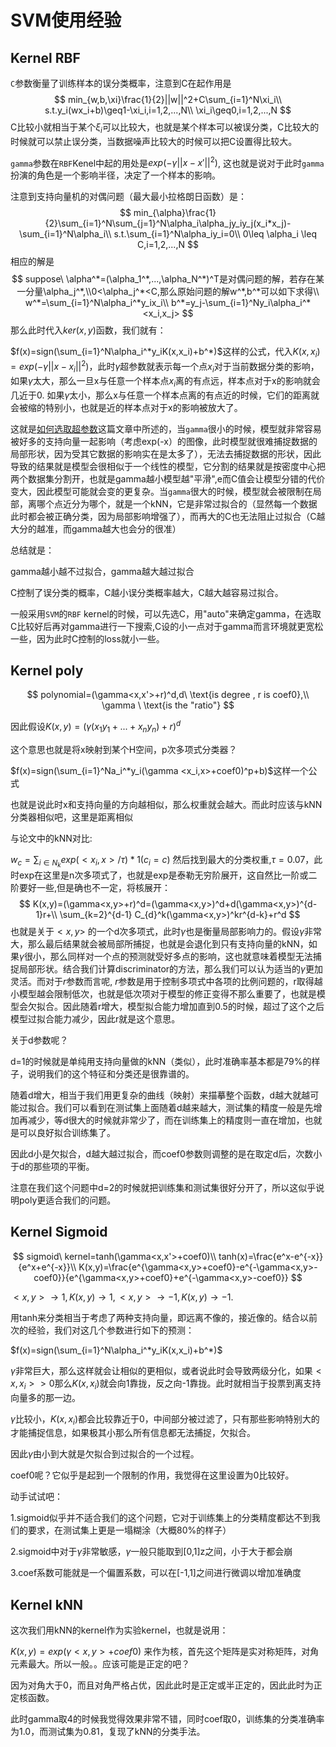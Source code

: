 # SVM使用经验

## Kernel RBF

`C`参数衡量了训练样本的误分类概率，注意到C在起作用是
$$
min_{w,b,\xi}\frac{1}{2}||w||^2+C\sum_{i=1}^N\xi_i\\
s.t.y_i(wx_i+b)\geq1-\xi_i,i=1,2,...,N\\
\xi_i\geq0,i=1,2,...,N
$$
C比较小就相当于某个$\xi_i$可以比较大，也就是某个样本可以被误分类，C比较大的时候就可以禁止误分类，当数据噪声比较大的时候可以把C设置得比较大。

`gamma`参数在`RBF`Kenel中起的用处是$exp(-\gamma||x-x'||^2)$, 这也就是说对于此时`gamma`扮演的角色是一个影响半径，决定了一个样本的影响。

注意到支持向量机的对偶问题（最大最小拉格朗日函数）是：
$$
min_{\alpha}\frac{1}{2}\sum_{i=1}^N\sum_{j=1}^N\alpha_i\alpha_jy_iy_j(x_i*x_j)-\sum_{i=1}^N\alpha_i\\
s.t.\sum_{i=1}^N\alpha_iy_i=0\\
0\leq \alpha_i \leq C,i=1,2,...,N
$$
相应的解是
$$
suppose\ \alpha^*=(\alpha_1^*,...,\alpha_N^*)^T是对偶问题的解，若存在某一分量\alpha_j^*,\\0<\alpha_j^*<C,那么原始问题的解w^*,b^*可以如下求得\\
w^*=\sum_{i=1}^N\alpha_i^*y_ix_i\\
b^*=y_j-\sum_{i=1}^Ny_i\alpha_i^*<x_i,x_j>
$$
那么此时代入$ker(x,y)$函数，我们就有：

$f(x)=sign(\sum_{i=1}^N\alpha_i^*y_iK(x,x_i)+b^*)$这样的公式，代入$K(x,x_i)=exp(-\gamma||x-x_i||^2)$，此时$\gamma$超参数就表示每一个点$x_i$对于当前数据分类的影响，如果$\gamma$太大，那么一旦x与任意一个样本点$x_i$离的有点远，样本点对于x的影响就会几近于0. 如果$\gamma$太小，那么x与任意一个样本点离的有点近的时候，它们的距离就会被缩的特别小，也就是近的样本点对于x的影响被放大了。

这就是[如何选取超参数](http://scikit-learn.org/stable/auto_examples/svm/plot_rbf_parameters.html#sphx-glr-auto-examples-svm-plot-rbf-parameters-py)这篇文章中所述的，当`gamma`很小的时候，模型就非常容易被好多的支持向量一起影响（考虑exp(-x）的图像，此时模型就很难捕捉数据的局部形状，因为受其它数据的影响实在是太多了），无法去捕捉数据的形状，因此导致的结果就是模型会很相似于一个线性的模型，它分割的结果就是按密度中心把两个数据集分割开，也就是gamma越小模型越"平滑",e而C值会让模型分错的代价变大，因此模型可能就会变的更复杂。当`gamma`很大的时候，模型就会被限制在局部，离哪个点近分为哪个，就是一个kNN，它是非常过拟合的（显然每一个数据此时都会被正确分类，因为局部影响增强了），而再大的C也无法阻止过拟合（C越大分的越准，而gamma越大也会分的很准）

总结就是：

gamma越小越不过拟合，gamma越大越过拟合

C控制了误分类的概率，C越小误分类概率越大，C越大越容易过拟合。

一般采用`SVM`的`RBF` kernel的时候，可以先选C，用"auto"来确定gamma，在选取C比较好后再对gamma进行一下搜索,C设的小一点对于gamma而言环境就更宽松一些，因为此时C控制的loss就小一些。



## Kernel poly

$$
polynomial=(\gamma<x,x'>+r)^d,d\ \text{is degree , r is coef0},\\ \gamma \ \text{is the "ratio"}
$$

因此假设$K(x,y)=(\gamma(x_1y_1+...+x_ny_n)+r)^d$

这个意思也就是将x映射到某个H空间，p次多项式分类器？

$f(x)=sign(\sum_{i=1}^Na_i^*y_i(\gamma <x_i,x>+coef0)^p+b)$这样一个公式

也就是说此时x和支持向量的方向越相似，那么权重就会越大。而此时应该与kNN分类器相似吧，这里是距离相似

与论文中的kNN对比:

$w_c=\sum_{i\in N_k}exp(<x_i,x>/\tau)*1(c_i=c)$ 然后找到最大的分类权重,$\tau=0.07$，此时exp在这里是n次多项式了，也就是exp是泰勒无穷阶展开，这自然比一阶或二阶要好一些,但是确也不一定，将核展开：
$$
K(x,y)=(\gamma<x,y>+r)^d=(\gamma<x,y>)^d+d(\gamma<x,y>)^{d-1}r+\\ \sum_{k=2}^{d-1} C_{d}^k(\gamma<x,y>)^kr^{d-k}+r^d
$$
也就是关于$<x,y>$ 的一个d次多项式，此时$\gamma$也是衡量局部影响力的。假设$\gamma$非常大，那么最后结果就会被局部所捕捉，也就是会退化到只有支持向量的kNN，如果$\gamma$很小，那么同样对一个点的预测就受好多点的影响，这也就意味着模型无法捕捉局部形状。结合我们计算discriminator的方法，那么我们可以认为适当的$\gamma$更加灵活。而对于$r$参数而言呢, $r$参数是用于控制多项式中各项的比例问题的，r取得越小模型越会限制低次，也就是低次项对于模型的修正变得不那么重要了，也就是模型会欠拟合。因此随着r增大，模型拟合能力增加直到0.5的时候，超过了这个之后模型过拟合能力减少，因此r就是这个意思。

关于d参数呢？

d=1的时候就是单纯用支持向量做的kNN（类似），此时准确率基本都是79%的样子，说明我们的这个特征和分类还是很靠谱的。

随着d增大，相当于我们用更复杂的曲线（映射）来描摹整个函数，d越大就越可能过拟合。我们可以看到在测试集上面随着d越来越大，测试集的精度一般是先增加再减少，等d很大的时候就非常少了，而在训练集上的精度则一直在增加，也就是可以良好拟合训练集了。

因此d小是欠拟合，d越大越过拟合，而coef0参数则调整的是在取定d后，次数小于d的那些项的平衡。

注意在我们这个问题中d=2的时候就把训练集和测试集很好分开了，所以这似乎说明poly更适合我们的问题。

## Kernel Sigmoid

$$
sigmoid\ kernel=tanh(\gamma<x,x'>+coef0)\\
tanh(x)=\frac{e^x-e^{-x}}{e^x+e^{-x}}\\
K(x,y)=\frac{e^{\gamma<x,y>+coef0}-e^{-\gamma<x,y>-coef0}}{e^{\gamma<x,y>+coef0}+e^{-\gamma<x,y>-coef0}}
$$

 $<x,y>\rightarrow1,K(x,y)\rightarrow1,<x,y>\rightarrow-1,K(x,y)\rightarrow-1$.

用tanh来分类相当于考虑了两种支持向量，即远离不像的，接近像的。结合以前次的经验，我们对这几个参数进行如下的预测：

$f(x)=sign(\sum_{i=1}^N\alpha_i^*y_iK(x,x_i)+b^*)$

$\gamma$非常巨大，那么这样就会让相似的更相似，或者说此时会导致两级分化，如果$<x,x_i>>0$那么$K(x,x_i)$就会向1靠拢，反之向-1靠拢。此时就相当于投票到离支持向量多的那一边。

$\gamma$比较小，$K(x,x_i)$都会比较靠近于0，中间部分被过滤了，只有那些影响特别大的才能捕捉信息，如果极其小那么所有信息都无法捕捉，欠拟合。

因此$\gamma$由小到大就是欠拟合到过拟合的一个过程。

coef0呢？它似乎是起到一个限制的作用，我觉得在这里设置为0比较好。

动手试试吧：

1.sigmoid似乎并不适合我们的这个问题，它对于训练集上的分类精度都达不到我们的要求，在测试集上更是一塌糊涂（大概80%的样子）

2.sigmoid中对于$\gamma$非常敏感，$\gamma$一般只能取到[0,1]z之间，小于大于都会崩

3.coef系数可能就是一个偏置系数，可以在[-1,1]之间进行微调以增加准确度

## Kernel kNN

这次我们用kNN的kernel作为实验kernel，也就是说用：

$K(x,y)=exp(\gamma<x,y>+coef0)$  来作为核，首先这个矩阵是实对称矩阵，对角元素最大。所以一般。。应该可能是正定的吧？

因为对角大于0，而且对角严格占优，因此此时是正定或半正定的，因此此时为正定核函数。

此时gamma取4的时候我觉得效果非常不错，同时coef取0，训练集的分类准确率为1.0，而测试集为0.81，复现了kNN的分类手法。













